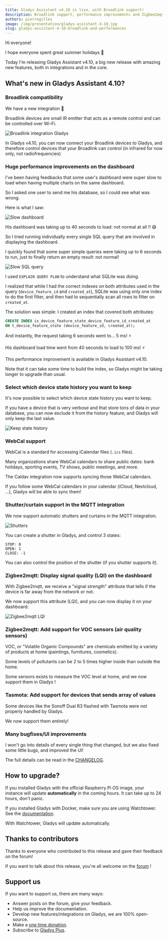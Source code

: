 ```yaml
---
title: Gladys Assistant v4.10 is live, with Broadlink support!
description: Broadlink support, performance improvements and Zigbee2mqtt new capabilities
authors: pierregilles
image: /img/presentation/gladys-assistant-4-10.jpg
slug: gladys-assistant-4-10-broadlink-and-performances
---
```


Hi everyone!

I hope everyone spent great summer holidays 🙂

Today I'm releasing Gladys Assistant v4.10, a big new release with amazing new features, both in integrations and in the core.

<!--truncate-->

## What's new in Gladys Assistant 4.10?

### Broadlink compatibility

We have a new integration 🎉

Broadlink devices are small IR emitter that acts as a remote control and can be controlled over Wi-Fi.

![Broadlink integration Gladys](../static/img/articles/en/gladys-4-10/broadlink.jpg)

In Gladys v4.10, you can now connect your Broadlink devices to Gladys, and therefore control devices that your Broadlink can control (in infrared for now only, not radiofrequencies)

### Huge performance improvements on the dashboard

I've been having feedbacks that some user's dashboard were super slow to load when having multiple charts on the same dashboard.

So I asked one user to send me his database, so I could see what was wrong.

Here is what I saw:

![Slow dashboard](../static/img/articles/en/gladys-4-10/slow-dashboard.jpg)

His dashboard was taking up to 40 seconds to load: not normal at all !! 😅

So I tried running individually every single SQL query that are involved in displaying the dashboard.

I quickly found that some super simple queries were taking up to 6 seconds to run, just to finally return an empty result: not normal!

![Slow SQL query](../static/img/articles/en/gladys-4-10/slow-sql-query.jpg)

I used `EXPLAIN QUERY PLAN` to understand what SQLite was doing.

I realized that while I had the correct indexes on both attributes used in the query (`device_feature_id` and `created_at`), SQLite was using only one index to do the first filter, and then had to sequentially scan all rows to filter on `created_at`.

The solution was simple: I created an index that covered both attributes:

```sql
CREATE INDEX ix_device_feature_state_device_feature_id_created_at
ON t_device_feature_state (device_feature_id, created_at);
```

And instantly, the request taking 6 seconds went to... 5 ms! ⚡

His dashboard load time went from 40 seconds to load to 100 ms! ⚡

This performance improvement is available in Gladys Assistant v4.10.

Note that it can take some time to build the index, so Gladys might be taking longer to upgrade than usual.

### Select which device state history you want to keep

It's now possible to select which device state history you want to keep.

If you have a device that is very verbose and that store tons of data in your database, you can now exclude it from the history feature, and Gladys will only keep the last value.

![Keep state history](../static/img/articles/en/gladys-4-10/keep-state-history.jpg)

### WebCal support

WebCal is a standard for accessing iCalendar files (`.ics` files).

Many organizations share WebCal calendars to share public dates: bank holidays, sporting events, TV shows, public meetings, and more.

The Caldav integration now supports syncing those WebCal calendars.

If you follow some WebCal calendars in your calendar (iCloud, Nextcloud, ...), Gladys will be able to sync them!

### Shutter/curtain support in the MQTT integration

We now support automatic shutters and curtains in the MQTT integration.

![Shutters](../static/img/articles/en/gladys-4-10/shutters.jpg)

You can create a shutter in Gladys, and control 3 states:

```
STOP: 0
OPEN: 1
CLOSE: -1
```

You can also control the position of the shutter (if you shutter supports it).

### Zigbee2mqtt: Display signal quality (LQI) on the dashboard

With Zigbee2mqtt, we receive a "signal strength" attribute that tells if the device is far away from the network or not.

We now support this attribute (LQI), and you can now display it on your dashboard:

![Zigbee2mqtt LQI](../static/img/articles/en/gladys-4-10/z2m-lqi.jpg)

### Zigbee2mqtt: Add support for VOC sensors (air quality sensors)

VOC, or "Volatile Organic Compounds" are chemicals emitted by a variety of products at home (paintings, furnitures, cosmetics).

Some levels of pollutants can be 2 to 5 times higher inside than outside the home.

Some sensors exists to measure the VOC level at home, and we now support them in Gladys !

### Tasmota: Add support for devices that sends array of values

Some devices like the Sonoff Dual R3 flashed with Tasmota were not properly handled by Gladys.

We now support them entirely!

### Many bugfixes/UI improvements

I won't go into details of every single thing that changed, but we also fixed some little bugs, and improved the UI!

The full details can be read in the [CHANGELOG](https://github.com/GladysAssistant/Gladys/releases/tag/v4.10.0).

## How to upgrade?

If you installed Gladys with the official Raspberry Pi OS image, your instance will update **automatically** in the coming hours. It can take up to 24 hours, don't panic.

If you installed Gladys with Docker, make sure you are using Watchtower. See the [documentation](/docs/installation/docker#auto-upgrade-gladys-with-watchtower).

With Watchtower, Gladys will update automatically.

## Thanks to contributors

Thanks to everyone who contributed to this release and gave their feedback on the forum!

If you want to talk about this release, you're all welcome on the [forum](https://en-community.gladysassistant.com/) !

## Support us

If you want to support us, there are many ways:

- Answer posts on the forum, give your feedback.
- Help us improve the documentation.
- Develop new features/integrations on Gladys, we are 100% open-source.
- Make a [one time donation](https://www.buymeacoffee.com/gladysassistant).
- Subscribe to [Gladys Plus](/plus).
